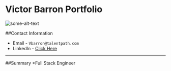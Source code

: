 # Victor Barron Portfolio

![some-alt-text]()

##Contact Information

* Email - `Vbarron@talentpath.com`
* LinkedIn - [Click Here](https://www.linkedin.com/in/victor-barron-25031a194/)




---

##Summary
*Full Stack Engineer 
